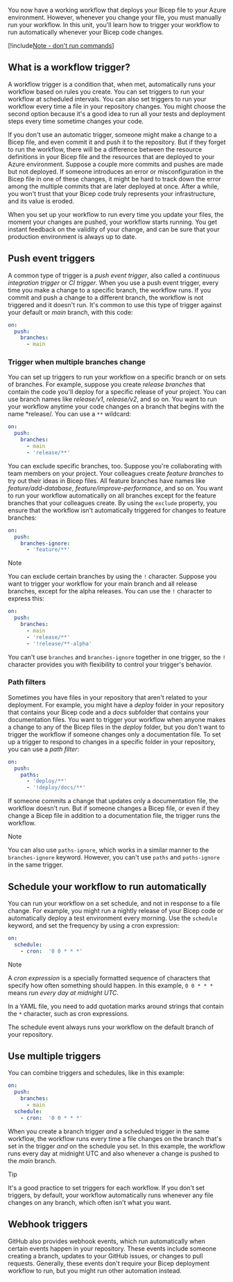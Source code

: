 You now have a working workflow that deploys your Bicep file to your Azure environment. However, whenever you change your file, you must manually run your workflow. In this unit, you'll learn how to trigger your workflow to run automatically whenever your Bicep code changes.

[!include[Note - don't run commands](../../../includes/dont-run-commands.md)]

## What is a workflow trigger?

A workflow trigger is a condition that, when met, automatically runs your workflow based on rules you create. You can set triggers to run your workflow at scheduled intervals. You can also set triggers to run your workflow every time a file in your repository changes. You might choose the second option because it's a good idea to run all your tests and deployment steps every time sometime changes your code.

If you don't use an automatic trigger, someone might make a change to a Bicep file, and even commit it and push it to the repository. But if they forget to run the workflow, there will be a difference between the resource definitions in your Bicep file and the resources that are deployed to your Azure environment. Suppose a couple more commits and pushes are made but not deployed. If someone introduces an error or misconfiguration in the Bicep file in one of these changes, it might be hard to track down the error among the multiple commits that are later deployed at once. After a while, you won't trust that your Bicep code truly represents your infrastructure, and its value is eroded.

When you set up your workflow to run every time you update your files, the moment your changes are pushed, your workflow starts running. You get instant feedback on the validity of your change, and can be sure that your production environment is always up to date.

<!-- TODO remove this?
In GitHub there are several types of events that can trigger your workflow. There is the manual `workflow_dispatch` event you have been using until now. There are scheduled events, in case you want to trigger your workflow based on a schedule. There are also webhook events, which can trigger workflows based on all the webhooks that GitHub has. There is a webhook event for when someone pushes code to your repository.
-->

## Push event triggers

A common type of trigger is a *push event trigger*, also called a *continuous integration trigger* or *CI trigger*. When you use a push event trigger, every time you make a change to a specific branch, the workflow runs. If you commit and push a change to a different branch, the workflow is not triggered and it doesn't run. It's common to use this type of trigger against your default or *main*  branch, with this code:

```yaml
on:
  push:
    branches:
      - main
```

### Trigger when multiple branches change

You can set up triggers to run your workflow on a specific branch or on sets of branches. For example, suppose you create *release branches* that contain the code you'll deploy for a specific release of your project. You can use branch names like *release/v1*, *release/v2*, and so on. You want to run your workflow anytime your code changes on a branch that begins with the name *release/. You can use a `**` wildcard:

```yaml
on:
  push:
    branches:    
      - main
      - 'release/**'
```

You can exclude specific branches, too. Suppose you're collaborating with team members on your project. Your colleagues create *feature branches* to try out their ideas in Bicep files. All feature branches have names like *feature/add-database*, *feature/improve-performance*, and so on. You want to run your workflow automatically on all branches except for the feature branches that your colleagues create. By using the `exclude` property, you ensure that the workflow isn't automatically triggered for changes to feature branches:

```yaml
on:
  push:
    branches-ignore:
      - 'feature/**'
```

> [!NOTE]
> You can exclude certain branches by using the `!` character. Suppose you want to trigger your workflow for your main branch and all release branches, except for the alpha releases. You can use the `!` character to express this:
> 
> ```yaml
> on:
>   push:
>     branches:    
>       - main
>       - 'release/**'
>       - '!release/**-alpha'
> ```
>
> You can't use `branches` and `branches-ignore` together in one trigger, so the `!` character provides you with flexibility to control your trigger's behavior.

### Path filters

Sometimes you have files in your repository that aren't related to your deployment. For example, you might have a *deploy* folder in your repository that contains your Bicep code and a *docs* subfolder that contains your documentation files. You want to trigger your workflow when anyone makes a change to any of the Bicep files in the *deploy* folder, but you don't want to trigger the workflow if someone changes only a documentation file. To set up a trigger to respond to changes in a specific folder in your repository, you can use a *path filter*:

```yaml
on:
  push:
    paths:
      - 'deploy/**'
      - '!deploy/docs/**'
```

If someone commits a change that updates only a documentation file, the workflow doesn't run. But if someone changes a Bicep file, or even if they change a Bicep file in addition to a documentation file, the trigger runs the workflow.

> [!NOTE]
> You can also use `paths-ignore`, which works in a similar manner to the `branches-ignore` keyword. However, you can't use `paths` and `paths-ignore` in the same trigger.

## Schedule your workflow to run automatically

You can run your workflow on a set schedule, and not in response to a file change. For example, you might run a nightly release of your Bicep code or automatically deploy a test environment every morning. Use the `schedule` keyword, and set the frequency by using a cron expression:

```yaml
on:
  schedule:
    - cron:  '0 0 * * *'
```

> [!NOTE]
> A *cron expression* is a specially formatted sequence of characters that specify how often something should happen. In this example, `0 0 * * *` means *run every day at midnight UTC*.
>
> In a YAML file, you need to add quotation marks around strings that contain the `*` character, such as cron expressions.

The schedule event always runs your workflow on the default branch of your repository.

## Use multiple triggers

You can combine triggers and schedules, like in this example:

```yaml
on:
  push:
    branches:
      - main
  schedule:
    - cron:  '0 0 * * *'
```

When you create a branch trigger *and* a scheduled trigger in the same workflow, the workflow runs every time a file changes on the branch that's set in the trigger *and* on the schedule you set. In this example, the workflow runs every day at midnight UTC and also whenever a change is pushed to the *main* branch.

> [!TIP]
> It's a good practice to set triggers for each workflow. If you don't set triggers, by default, your workflow automatically runs whenever any file changes on any branch, which often isn't what you want.

## Webhook triggers

GitHub also provides webhook events, which run automatically when certain events happen in your repository. These events include someone creating a branch, updates to your GitHub issues, or changes to pull requests. Generally, these events don't require your Bicep deployment workflow to run, but you might run other automation instead.
